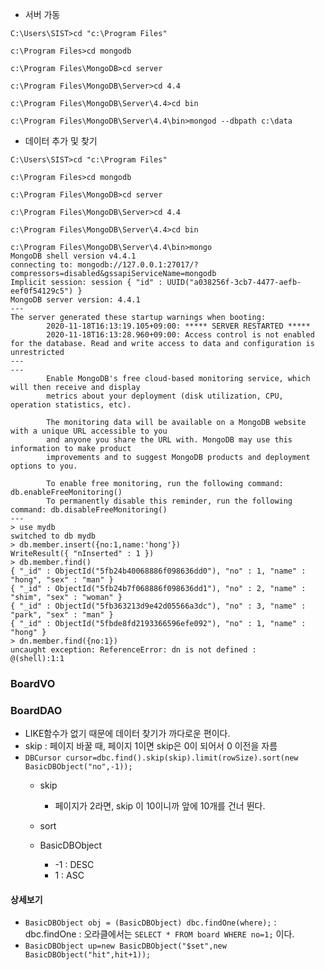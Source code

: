




- 서버 가동

```
C:\Users\SIST>cd "c:\Program Files"

c:\Program Files>cd mongodb

c:\Program Files\MongoDB>cd server

c:\Program Files\MongoDB\Server>cd 4.4

c:\Program Files\MongoDB\Server\4.4>cd bin

c:\Program Files\MongoDB\Server\4.4\bin>mongod --dbpath c:\data
```


- 데이터 추가 및 찾기

```
C:\Users\SIST>cd "c:\Program Files"

c:\Program Files>cd mongodb

c:\Program Files\MongoDB>cd server

c:\Program Files\MongoDB\Server>cd 4.4

c:\Program Files\MongoDB\Server\4.4>cd bin

c:\Program Files\MongoDB\Server\4.4\bin>mongo
MongoDB shell version v4.4.1
connecting to: mongodb://127.0.0.1:27017/?compressors=disabled&gssapiServiceName=mongodb
Implicit session: session { "id" : UUID("a038256f-3cb7-4477-aefb-eef0f54129c5") }
MongoDB server version: 4.4.1
---
The server generated these startup warnings when booting:
        2020-11-18T16:13:19.105+09:00: ***** SERVER RESTARTED *****
        2020-11-18T16:13:28.960+09:00: Access control is not enabled for the database. Read and write access to data and configuration is unrestricted
---
---
        Enable MongoDB's free cloud-based monitoring service, which will then receive and display
        metrics about your deployment (disk utilization, CPU, operation statistics, etc).

        The monitoring data will be available on a MongoDB website with a unique URL accessible to you
        and anyone you share the URL with. MongoDB may use this information to make product
        improvements and to suggest MongoDB products and deployment options to you.

        To enable free monitoring, run the following command: db.enableFreeMonitoring()
        To permanently disable this reminder, run the following command: db.disableFreeMonitoring()
---
> use mydb
switched to db mydb
> db.member.insert({no:1,name:'hong'})
WriteResult({ "nInserted" : 1 })
> db.member.find()
{ "_id" : ObjectId("5fb24b40068886f098636dd0"), "no" : 1, "name" : "hong", "sex" : "man" }
{ "_id" : ObjectId("5fb24b7f068886f098636dd1"), "no" : 2, "name" : "shim", "sex" : "woman" }
{ "_id" : ObjectId("5fb363213d9e42d05566a3dc"), "no" : 3, "name" : "park", "sex" : "man" }
{ "_id" : ObjectId("5fbde8fd2193366596efe092"), "no" : 1, "name" : "hong" }
> dn.member.find({no:1})
uncaught exception: ReferenceError: dn is not defined :
@(shell):1:1
```


### BoardVO

### BoardDAO
- LIKE함수가 없기 때문에 데이터 찾기가 까다로운 편이다.
- skip : 페이지 바꿀 때, 페이지 1이면 skip은 0이 되어서 0 이전을 자름
- `DBCursor cursor=dbc.find().skip(skip).limit(rowSize).sort(new BasicDBObject("no",-1));`
  - skip
    - 페이지가 2라면, skip 이 10이니까 앞에 10개를 건너 뛴다.
  - sort

  - BasicDBObject
    - -1 : DESC
    - 1 : ASC
 
 #### 상세보기
 - `BasicDBObject obj = (BasicDBObject) dbc.findOne(where);` : dbc.findOne : 오라클에서는 `SELECT * FROM board WHERE no=1;` 이다.
 - `BasicDBObject up=new BasicDBObject("$set",new BasicDBObject("hit",hit+1));`
